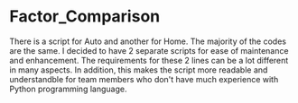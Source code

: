 # Factor_Comparison
There is a script for Auto and another for Home. The majority of the codes are the same. I decided to have 2 separate scripts for ease of maintenance and enhancement. The requirements for these 2 lines can be a lot different in many aspects. In addition, this makes the script more readable and understandble for team members who don't have much experience with Python programming language.
